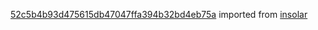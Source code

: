 [52c5b4b93d475615db47047ffa394b32bd4eb75a](https://github.com/insolar/insolar/commit/52c5b4b93d475615db47047ffa394b32bd4eb75a) imported from [insolar](https://github.com/insolar/insolar)

